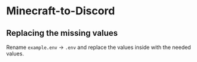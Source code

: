 # Minecraft-to-Discord

## Replacing the missing values
Rename `example.env` -> `.env` and replace the values inside with the needed values.